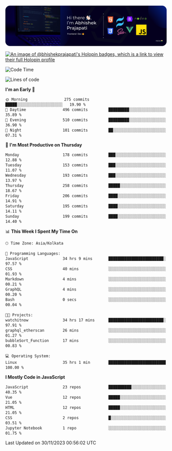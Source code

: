 ![Banner](./Header.png)

[![An image of @bhishekprajapati's Holopin badges, which is a link to view their full Holopin profile](https://holopin.me/bhishekprajapati)](https://holopin.io/@bhishekprajapati)

<!--START_SECTION:waka-->
![Code Time](http://img.shields.io/badge/Code%20Time-165%20hrs%209%20mins-blue)

![Lines of code](https://img.shields.io/badge/From%20Hello%20World%20I%27ve%20Written-1.6%20million%20lines%20of%20code-blue)

**I'm an Early 🐤** 

```text
🌞 Morning                275 commits         █████░░░░░░░░░░░░░░░░░░░░   19.90 % 
🌆 Daytime                496 commits         █████████░░░░░░░░░░░░░░░░   35.89 % 
🌃 Evening                510 commits         █████████░░░░░░░░░░░░░░░░   36.90 % 
🌙 Night                  101 commits         ██░░░░░░░░░░░░░░░░░░░░░░░   07.31 % 
```
📅 **I'm Most Productive on Thursday** 

```text
Monday                   178 commits         ███░░░░░░░░░░░░░░░░░░░░░░   12.88 % 
Tuesday                  153 commits         ███░░░░░░░░░░░░░░░░░░░░░░   11.07 % 
Wednesday                193 commits         ███░░░░░░░░░░░░░░░░░░░░░░   13.97 % 
Thursday                 258 commits         █████░░░░░░░░░░░░░░░░░░░░   18.67 % 
Friday                   206 commits         ████░░░░░░░░░░░░░░░░░░░░░   14.91 % 
Saturday                 195 commits         ████░░░░░░░░░░░░░░░░░░░░░   14.11 % 
Sunday                   199 commits         ████░░░░░░░░░░░░░░░░░░░░░   14.40 % 
```


📊 **This Week I Spent My Time On** 

```text
🕑︎ Time Zone: Asia/Kolkata

💬 Programming Languages: 
JavaScript               34 hrs 9 mins       ████████████████████████░   97.57 % 
CSS                      40 mins             ░░░░░░░░░░░░░░░░░░░░░░░░░   01.93 % 
Markdown                 4 mins              ░░░░░░░░░░░░░░░░░░░░░░░░░   00.21 % 
GraphQL                  4 mins              ░░░░░░░░░░░░░░░░░░░░░░░░░   00.20 % 
Bash                     0 secs              ░░░░░░░░░░░░░░░░░░░░░░░░░   00.04 % 

🐱‍💻 Projects: 
watchitnow               34 hrs 17 mins      ████████████████████████░   97.91 % 
graphql_etherscan        26 mins             ░░░░░░░░░░░░░░░░░░░░░░░░░   01.27 % 
bubbleSort_Function      17 mins             ░░░░░░░░░░░░░░░░░░░░░░░░░   00.83 % 

💻 Operating System: 
Linux                    35 hrs 1 min        █████████████████████████   100.00 % 
```

**I Mostly Code in JavaScript** 

```text
JavaScript               23 repos            ██████████░░░░░░░░░░░░░░░   40.35 % 
Vue                      12 repos            █████░░░░░░░░░░░░░░░░░░░░   21.05 % 
HTML                     12 repos            █████░░░░░░░░░░░░░░░░░░░░   21.05 % 
CSS                      2 repos             █░░░░░░░░░░░░░░░░░░░░░░░░   03.51 % 
Jupyter Notebook         1 repo              ░░░░░░░░░░░░░░░░░░░░░░░░░   01.75 % 
```




 Last Updated on 30/11/2023 00:56:02 UTC
<!--END_SECTION:waka-->
<!--
**bhishekprajapati/bhishekprajapati** is a ✨ _special_ ✨ repository because its `README.md` (this file) appears on your GitHub profile.

Here are some ideas to get you started:

- 🔭 I’m currently working on ...
- 🌱 I’m currently learning ...
- 👯 I’m looking to collaborate on ...
- 🤔 I’m looking for help with ...
- 💬 Ask me about ...
- 📫 How to reach me: ...
- 😄 Pronouns: ...
- ⚡ Fun fact: ...
-->

